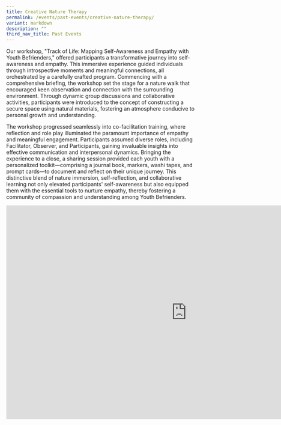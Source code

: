 ```yaml
---
title: Creative Nature Therapy
permalink: /events/past-events/creative-nature-therapy/
variant: markdown
description: ""
third_nav_title: Past Events
---
```

Our workshop, "Track of Life: Mapping Self-Awareness and Empathy with Youth Befrienders," offered participants a transformative journey into self-awareness and empathy. This immersive experience guided individuals through introspective moments and meaningful connections, all orchestrated by a carefully crafted program. Commencing with a comprehensive briefing, the workshop set the stage for a nature walk that encouraged keen observation and connection with the surrounding environment. Through dynamic group discussions and collaborative activities, participants were introduced to the concept of constructing a secure space using natural materials, fostering an atmosphere conducive to personal growth and understanding.

The workshop progressed seamlessly into co-facilitation training, where reflection and role play illuminated the paramount importance of empathy and meaningful engagement. Participants assumed diverse roles, including Facilitator, Observer, and Participants, gaining invaluable insights into effective communication and interpersonal dynamics. Bringing the experience to a close, a sharing session provided each youth with a personalized toolkit—comprising a journal book, markers, washi tapes, and prompt cards—to document and reflect on their unique journey. This distinctive blend of nature immersion, self-reflection, and collaborative learning not only elevated participants' self-awareness but also equipped them with the essential tools to nurture empathy, thereby fostering a community of compassion and understanding among Youth Befrienders.


<iframe allowfullscreen="true" height="569" width="960" frameborder="0" src="https://docs.google.com/presentation/d/e/2PACX-1vQQRvaoT2Bwm4cA-9i-Mvr9hjV6-JXhISq1S0SKT_xM8E2N4kB241MrGNOvZgQPJwvN9G2n4U2H_hmZ/embed?start=true&amp;loop=true&amp;delayms=5000"></iframe>